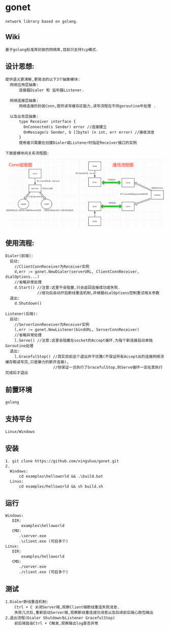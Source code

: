 gonet
=========
    network library based on golang.

Wiki
----
    基于golang标准库封装的网络库,目前只支持tcp模式.


设计思想:
-----
    提供语义更清晰,更简洁的以下3个抽象模块:
	  网络应用层抽象:
	      连接器Dialer 和 监听器Listener.
    
	  网络连接层抽象:
	      网络连接的封装Conn,提供读写缓存区能力,读写流程在不同goroutine中处理 .
    
	  以及业务层抽象:
		  type Receiver interface {
			OnConnected(s Sender) error //连接建立
			OnMessage(s Sender, b []byte) (n int, err error) //接收消息
		  }
		  使用者只需要在创建Dialer或Listener时指定Receiver接口的实例

	下面是模块间关系流程图:
![flowchart](https://github.com/xingshuo/gonet/blob/master/flowchart.png)
    
使用流程:
-----
    Dialer(前端):
      启动:
        //ClientConnReceiver为Receiver实例
        d,err := gonet.NewDialer(serverURL, ClientConnReceiver, dialOptions...)
        //省略异常处理
        d.Start() //注意:这里不会阻塞,只会返回连接成功或失败.
                  //成功后自动开启断线重连机制,并根据dialOptions控制重试相关参数
      退出:
        d.Shutdown()

    Listener(后端):
      启动:
        //ServerConnReceiver为Receiver实例
        l,err := gonet.NewListener(bindURL, ServerConnReceiver)
        //省略异常处理
        l.Serve() //注意:这里会阻塞在socket的Accept循环,为每个新连接启动单独Goroutine处理
      退出:
        l.GracefulStop() //其实目前这个退出并不优雅(不保证所有Accept出的连接网络流缓存都读写完,只是暴力的断开连接),
                         //但保证一旦执行了GracefulStop,则Serve循环一定在其执行完成后才退出

前置环境
-----
    golang

支持平台
-----
    Linux/Windows

安装
-----
    1. git clone https://github.com/xingshuo/gonet.git
    2. 
      Windows:
          cd examples\helloworld && .\build.bat
      Linux:
          cd examples/helloworld && sh build.sh

运行
-----
    Windows:
       DIR:
           examples\helloworld
       CMD:
          .\server.exe
          .\client.exe (可启多个)
    Linux:
       DIR:
           examples/helloworld
       CMD:
          ./server.exe
          ./client.exe (可启多个)

测试
-----
    1.Dialer断线重连机制:
        Ctrl + C 关闭Server端,观察Client端断线重连失败消息.
        失败几次后,重新启动Server端,观察断线重连成功消息以及后续前后端心跳包输出
    2.退出流程(Dialer Shutdown与Listener GracefulStop)
        前后端皆由Ctrl + C触发,观察输出log是否异常